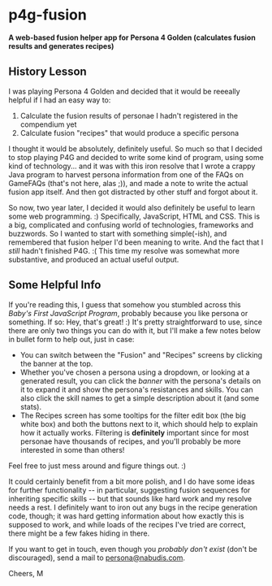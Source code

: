# p4g-fusion

**A web-based fusion helper app for Persona 4 Golden (calculates fusion results and generates recipes)**

## History Lesson

I was playing Persona 4 Golden and decided that it would be reeeally helpful if I had an easy way to:
1) Calculate the fusion results of personae I hadn't registered in the compendium yet
2) Calculate fusion "recipes" that would produce a specific persona

I thought it would be absolutely, definitely useful. So much so that I decided to stop playing P4G and decided to write some kind of program, using some kind of technology... and it was with this iron resolve that I wrote a crappy Java program to harvest persona information from one of the FAQs on GameFAQs (that's not here, alas ;)), and made a note to write the actual fusion app itself. And then got distracted by other stuff and forgot about it.

So now, two year later, I decided it would also definitely be useful to learn some web programming. :) Specifically, JavaScript, HTML and CSS. This is a big, complicated and confusing world of technologies, frameworks and buzzwords. So I wanted to start with something simple(-ish), and remembered that fusion helper I'd been meaning to write. And the fact that I *still* hadn't finished P4G. :( This time my resolve was somewhat more substantive, and produced an actual useful output.

## Some Helpful Info

If you're reading this, I guess that somehow you stumbled across this *Baby's First JavaScript Program*, probably because you like persona or something. If so: Hey, that's great! :) It's pretty straightforward to use, since there are only two things you can do with it, but I'll make a few notes below in bullet form to help out, just in case:

- You can switch between the "Fusion" and "Recipes" screens by clicking the banner at the top.
- Whether you've chosen a persona using a dropdown, or looking at a generated result, you can click the *banner* with the persona's details on it to expand it and show the persona's resistances and skills. You can also click the skill names to get a simple description about it (and some stats).
- The Recipes screen has some tooltips for the filter edit box (the big white box) and both the buttons next to it, which should help to explain how it actually works. Filtering is **definitely** important since for most personae have thousands of recipes, and you'll probably be more interested in some than others!

Feel free to just mess around and figure things out. :)

It could certainly benefit from a bit more polish, and I do have some ideas for further functionality -- in particular, suggesting fusion sequences for inheriting specific skills -- but that sounds like hard work and my resolve needs a rest. I definitely want to iron out any bugs in the recipe generation code, though; it was hard getting information about how exactly this is supposed to work, and while loads of the recipes I've tried are correct, there might be a few fakes hiding in there.

If you want to get in touch, even though you *probably don't exist* (don't be discouraged), send a mail to persona@nabudis.com.

Cheers,
M
